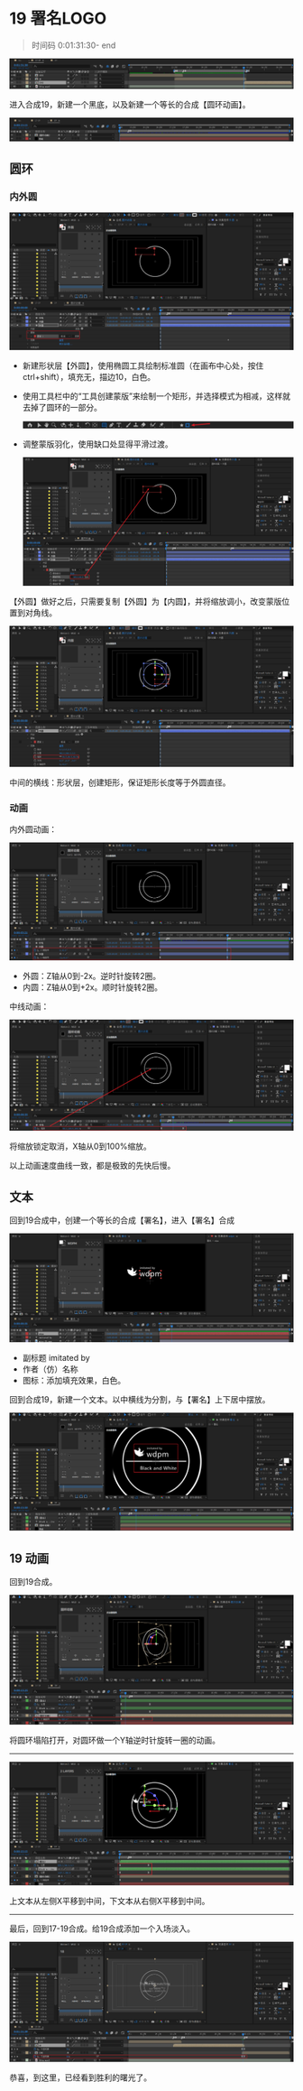 # 19 署名LOGO

> 时间码 0:01:31:30- end

![figure 19-1](assets/19-1.png)

进入合成19，新建一个黑底，以及新建一个等长的合成【圆环动画】。

![figure 19-2](assets/19-2.png)

## 圆环

### 内外圆

![figure 19-3](assets/19-3.png)

- 新建形状层【外圆】，使用椭圆工具绘制标准圆（在画布中心处，按住ctrl+shift），填充无，描边10，白色。

- 使用工具栏中的“工具创建蒙版”来绘制一个矩形，并选择模式为相减，这样就去掉了圆环的一部分。

  ![figure 19-4](assets/19-4.png)

- 调整蒙版羽化，使用缺口处显得平滑过渡。

  ![figure 19-5](assets/19-5.png)

【外圆】做好之后，只需要复制【外圆】为【内圆】，并将缩放调小，改变蒙版位置到对角线。

![figure 19-6](assets/19-6.png)

中间的横线：形状层，创建矩形，保证矩形长度等于外圆直径。

### 动画

内外圆动画：

![figure 19-7](assets/19-7.png)

- 外圆：Z轴从0到-2x。逆时针旋转2圈。
- 内圆：Z轴从0到+2x。顺时针旋转2圈。

中线动画：

![figure 19-8](assets/19-8.png)

将缩放锁定取消，X轴从0到100%缩放。

以上动画速度曲线一致，都是极致的先快后慢。

## 文本

回到19合成中，创建一个等长的合成【署名】，进入【署名】合成

![figure 19-9](assets/19-9.png)

- 副标题 imitated by
- 作者（仿）名称
- 图标：添加填充效果，白色。

回到合成19，新建一个文本。以中横线为分割，与【署名】上下居中摆放。

![figure 19-10](assets/19-10.png)

## 19 动画

回到19合成。

![figure 19-11](assets/19-11.png)

将圆环塌陷打开，对圆环做一个Y轴逆时针旋转一圈的动画。

---

![figure 19-12](assets/19-12.png)

上文本从左侧X平移到中间，下文本从右侧X平移到中间。

---

最后，回到17-19合成。给19合成添加一个入场淡入。

![figure 19-13](assets/19-13.png)

恭喜，到这里，已经看到胜利的曙光了。